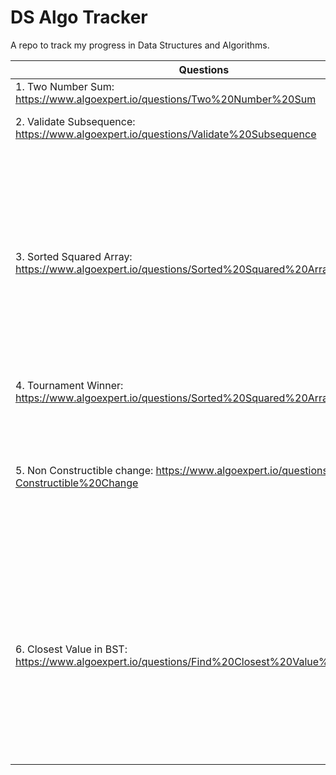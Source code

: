 # DS Algo Tracker

A repo to track my progress in Data Structures and Algorithms. 

| Questions | Tip| Difficulty |
| --------------- | --------------- | --------------- |
| 1.    Two Number Sum: https://www.algoexpert.io/questions/Two%20Number%20Sum | use Hashmap for O(n) | Easy |
| 2.    Validate Subsequence: https://www.algoexpert.io/questions/Validate%20Subsequence| can be done without a flag, cleaner code | Easy |
| 3.    Sorted Squared Array: https://www.algoexpert.io/questions/Sorted%20Squared%20Array| Two pointers, one for max, one for min. Whenver it is mentioned that the input is in a specific order, that usually hints you that there is a more optimal sol than the brute force one. mostly a linear time complexity is available | Easy |
| 4.    Tournament Winner: https://www.algoexpert.io/questions/Sorted%20Squared%20Array| Object.keys, Object.values | Easy |
| 5.    Non Constructible change: https://www.algoexpert.io/questions/Non-Constructible%20Change| next number to be added (n) > change+1, then new change = change + n, if change = k, then we make change from 1 to K| Easy, tricky |
| 6.    Closest Value in BST: https://www.algoexpert.io/questions/Find%20Closest%20Value%20In%20BST| simple traversal, avg time(Balanced BST) - O(logN), worst case - O(N)(One branch tree, so we are not eliminating half the BST in each step). If done recursively space- O(N), iteratively - O(1)| Easy |

